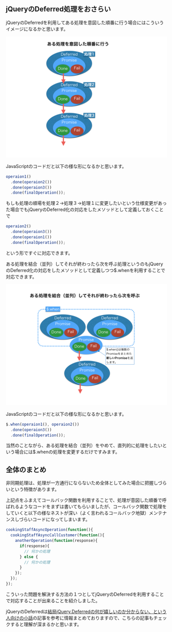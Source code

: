 ## jQueryのDeferred処理をおさらい

jQueryのDeferredを利用してある処理を意図した順番に行う場合にはこういうイメージになるかと思います。

![概念説明](../images/async_07.png)

JavaScriptのコードだと以下の様な形になるかと思います。

```javascript
operaion1()
  .done(operaion2())
  .done(operaion3())
  .done(finalOperation());
```

もしも処理の順場を処理２→処理３→処理１に変更したいという仕様変更があった場合でもjQueryのDeferred化の対応をしたメソッドとして定義しておくことで

```javascript
operaion2()
  .done(operaion3())
  .done(operaion1())
  .done(finalOperation());
```

という形ですぐに対応できます。

ある処理を結合（並列）してそれが終わったら次を呼ぶ処理というのもjQueryのDeferred化の対応をしたメソッドとして定義しつつ$.whenを利用することで対応できます。

![概念説明](../images/async_08.png)

JavaScriptのコードだと以下の様な形になるかと思います。

```javascript
$.when(operaion1(), operaion2())
  .done(operaion3())
  .done(finalOperation());
```

当然のことながら、ある処理を結合（並列）をやめて、直列的に処理をしたいという場合には$.whenの処理を変更するだけですみます。

## 全体のまとめ

非同期処理は、処理が一方通行にならないため全体としてみた場合に把握しづらいという特徴があります。

上記点をふまえてコールバック関数を利用することで、処理が意図した順番で呼ばれるようなコードをまずは書いてもらいましたが、コールバック関数で処理をしていくと以下の様なネストが深い（よく言われるコールバック地獄）メンテナンスしづらいコードになってしまいます。

```javascript
cookingStaffAsyncOperation(function(){
  cookingStaffAsyncCallCustomer(function(){
    anotherOperation(function(response){
      if(response){
        // 何かの処理
      } else {
        // 何かの処理
      }
    });
  });
});
```

こういった問題を解決する方法の１つとしてjQueryのDeferredを利用することで対応することが出来ることを紹介しました。

jQueryのDeferredは[結局jQuery.Deferredの何が嬉しいのか分からない、という人向けの小話](http://qiita.com/yuku_t/items/1b8ce6bba133a7eaeb23)の記事を参考に情報まとめておりますので、こちらの記事もチェックすると理解が深まるかと思います。
